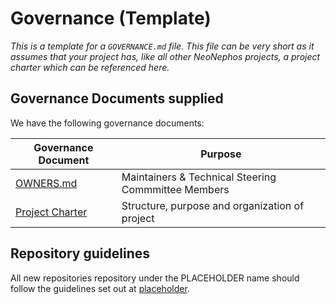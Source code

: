 # Governance (Template)

*This is a template for a `GOVERNANCE.md` file. This file can be very short as it assumes that your project has, like all other NeoNephos projects,
a project charter which can be referenced here.*

## Governance Documents supplied

We have the following governance documents:

| Governance Document  | Purpose  |
|---|---|
| [OWNERS.md](./Owners_Template.md)  | Maintainers & Technical Steering Commmittee Members  |
| [Project Charter](../placerholder.md)  |  Structure, purpose and organization of project |

## Repository guidelines

All new repositories repository under the PLACEHOLDER name should follow the guidelines set out at [placeholder]().


